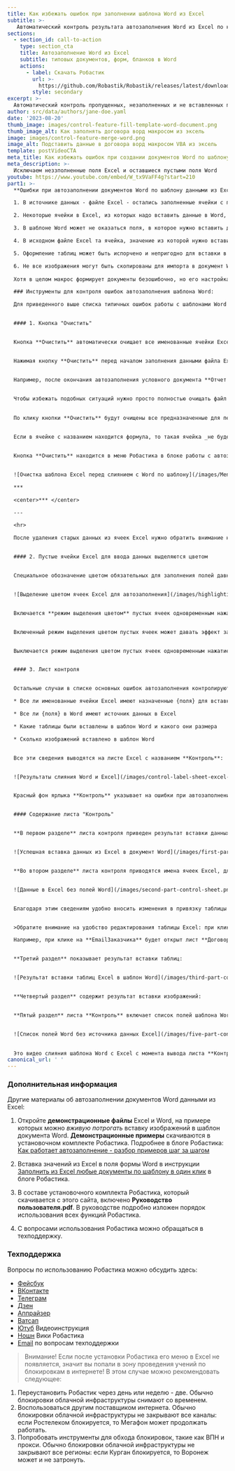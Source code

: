 ```yaml
---
title: Как избежать ошибок при заполнении шаблона Word из Excel
subtitle: >-
   Автоматический контроль результата автозаполнения Word из Excel по каждому полю
sections:
  - section_id: call-to-action
    type: section_cta
    title: Автозаполнение Word из Excel
    subtitle: типовых документов, форм, бланков в Word
    actions:
      - label: Скачать Робастик
        url: >-
          https://github.com/Robastik/Robastik/releases/latest/download/Robastik.for.Excel.64-bit.zip
        style: secondary
excerpt: >-
  Автоматический контроль пропущенных, незаполненных и не вставленных полей, таблиц и изображений при автозаполнении шаблона Word из Excel. 
author: src/data/authors/jane-doe.yaml
date: '2023-08-20'
thumb_image: images/control-feature-fill-template-word-document.png
thumb_image_alt: Как заполнять договора ворд макросом из эксель
image: images/control-feature-merge-word.png
image_alt: Подставить данные в договора ворд макросом VBA из эксель
template: postVideoCTA
meta_title: Как избежать ошибок при создании документов Word по шаблону
meta_description: >-
  Исключаем неззполненные поля Excel и оставшиеся пустыми поля Word
youtube: https://www.youtube.com/embed/W_tx9VaFF4g?start=210
part1: >-
  **Ошибки при автозаполнении документов Word по шаблону данными из Excel** приводят к необходимости контроля готового документа, который создается при вставке в поля значений ячеек. Сам перенос данных из Excel в Word работает безошибочно, но ошибки появляются в результате следующих обстоятельств:

  1. В источнике данных - файле Excel - остались заполненные ячейки с прошлого раза. То есть при вводе данных в файл Excel часть данных не была заменена на новые и оставшиеся старые данные вставляются в Word вперемешку с новыми.

  2. Некоторые ячейки в Excel, из которых надо вставить данные в Word, могут остаться пустыми по невнимательности. В этом случае при генерации нового документа Word останутся незаполненные поля.

  3. В шаблоне Word может не оказаться поля, в которое нужно вставить данные из конкретной ячейки Excel.

  4. В исходном файле Excel та ячейка, значение из которой нужно вставить в Word, может оказаться не обозначенной в качестве источника информации для переноса из Excel в Word.

  5. Оформление таблиц может быть испорчено и непригодно для вставки в шаблон Word.

  6. Не все изображения могут быть скопированы для импорта в документ Word или эти документы могут быть помещены в неподходящее место.
  
  Хотя в целом макрос формирует документы безошибочно, но его настройка и исходные данные для вставки в поля формы все еще требуют контроля. Для решения этой задачи в Робастике предусмотрены специальные возможности, позволяющие свести к минимуму ошибки из-за человеческого фактора при автоматической загрузке данных из таблицы Excel в поля формы Word. 

  ### Инструменты для контроля ошибок автозаполнения шаблона Word: 

  Для приведенного выше списка типичных ошибок работы с шаблонами Word в Робастике предусмотрены следующие возможности:


  #### 1. Кнопка "Очистить"


  Кнопка **Очистить** автоматически очищает все именованные ячейки Excel от старых ненужных данных. 


  Нажимая кнопку **Очистить** перед началом заполнения данными файла Excel можно полностью исключить возможность попадания старой информации в новый документ.


  Например, после окончания автозаполнения условного документа **Отчет №8** файл Excel с данными, относящимися к отчету №8, копируется в папку для создания следующего документа - **Отчет №9**. Если теперь по очереди заменять все ячейки с данными, относящимися к **отчету №8**, на данные для **отчета №9**, то при любой невнимательности в каких-нибудь ячейках данные не будут заменены и при создании по шаблону Word нового документа **Отчет №9** в него попадут данные, относящиеся к **отчету №8**.


  Чтобы избежать подобных ситуаций нужно просто полностью очищать файл Excel от старых данных нажатием кнопки **Очистить** в меню Робастика. 
  
  
  По клику кнопки **Очистить** будут очищены все предназначенные для передачи в Word ячейки. Такие ячейки определяются **по наличию у них названия**, так как только из ячеек с названием данные передаются в шаблон Word.


  Если в ячейке с названием находится формула, то такая ячейка _не будет_ очищаться кнопкой **Очистить** и при появлении новых данных эта формула рассчитает новое значение, которое будет вставлено в шаблон Word.


  Кнопка **Очистить** находится в меню Робастика в блоке работы с автозаполнением шаблонов Word:


  ![Очистка шаблона Excel перед слиянием с Word по шаблону](/images/MenuWord-2496f53a.png)

  ***

  <center>*** </center>

  ---

  <hr>

  После удаления старых данных из ячеек Excel нужно обратить внимание на **полноту заполнения* этих ячеек новыми данными. "_Замыленный глаз_" при рутинном заполнении таблиц данными может привести к тому, что некоторые именованные ячейки для вставки данных в Word могут остаться пустыми. Чтобы пустые ячейки было сложно не увидеть помогает следующий инструмент Робастика.


  #### 2. Пустые ячейки Excel для ввода данных выделяются цветом


  Специальное обозначение цветом обязательных для заполнения полей давно стало общепринятым. В соответствии с этой практикой Робастик выделяет ячейки Excel для заполнения фоном красного цвета. Вот так:


  ![Выделение цветом ячеек Excel для автозаполнения](/images/highlighting-empty-cells-template-merge.png)


  Включается **режим выделения цветом** пустых ячеек одновременным нажатием кнопок **Ctrl + Shift + R**. Буква **R** обозначает цвет выделения <span style="color:blue">**Red** - **Красный**</span>.


  Включенный режим выделения цветом пустых ячеек может давать эффект замедленного открытия файлов Excel. Поэтому _по умолчанию Excel не включает этот режим_. 


  Выключается режим выделения цветом пустых ячеек одновременным нажатием кнопок **Ctrl + Shift + D**. Буква **D** обозначает удаление - **Delete**, то есть отключить режим выделения цветом.


  #### 3. Лист контроля


  Остальные случаи в списке основных ошибок автозаполнения контролируются напрямую - для каждого автозаполненного документа автоматически проверяется:

  * Все ли именованные ячейки Excel имеют назначенные {поля} для вставки в Word

  * Все ли {поля} в Word имеют источник данных в Excel

  * Какие таблицы были вставлены в шаблон Word и какого они размера

  * Сколько изображений вставлено в шаблон Word


  Все эти сведения выводятся на листе Excel с названием **Контроль**: 


  ![Результаты слияния Word и Excel](/images/control-label-sheet-excel-merge-word.png)


  Красный фон ярлыка **Контроль** указывает на ошибки при автозаполнении. При отсутствии ошибок фон ярлыка <span style="color:blue">**зеленый**</span>.


  #### Содержание листа "Контроль"


  **В первом разделе** листа контроля приведен результат вставки данных из Excel в поля Word: {поля} для вставки в шаблоне Word, вставленные в них  значения из Excel и количество таких вставок. В приведенном примере текст **г.Город, ул.Улица, д.55, кв.55** был вставлен в поле **{АдресОО}** 6 раз:


  ![Успешная вставка данных из Excel в документ Word](/images/first-part-control-sheet.png)


  **Во втором разделе** листа контроля приводятся имена ячеек Excel, для вставки которых отсутствуют поля в шаблоне Word:


  ![Данные в Excel без полей Word](/images/second-part-control-sheet.png)


  Благодаря этим сведениям удобно вносить изменения в привязку таблицы Excel к шаблонной форме документа Word: в данном случае первое имя **_xlfn.SINGLE** нужно удалить в диспетчере имен Excel, для остальных имен нужно создать в шаблоне Word поля - **{EmailЗаказчика}**, **{АвансПроцент}** и т.д. (или удалить имена ячеек, которые не нужно вставлять в Word - чтобы они не генерировали ошибок и не мешали контролировать результат автозаполнения).


  >Обратите внимание на удобство редактирования таблицы Excel: при клике на имени отсутствующего в Word поля будет автоматически открыта ячейка, в которой находится это имя. 

  Например, при клике на **EmailЗаказчика** будет открыт лист **Договор** и курсор активирует ячейку с именем **EmailЗаказчика**. С такой возможностью не придется рыскать по всем вкладкам в поисках нужной ячейки.


  **Третий раздел** показывает результат вставки таблиц:


  ![Результат вставки таблиц Excel в шаблон Word](/images/third-part-control-sheet.png)


  **Четвертый раздел** содержит результат вставки изображений:


  **Пятый раздел** листа **Контроль** включает список полей шаблона Word, которым не соответствует имя ячейки в источнике данных Excel:


  ![Список полей Word без источника данных Excel](/images/five-part-control-sheet.png)

  
  Это видео слияния шаблона Word c Excel с момента вывода листа **Контроль**: 
canonical_url: ' '
---
```

  ### Дополнительная информация 
  Другие материалы об автозаполнении документов Word данными из Excel:


  1. Откройте **демонстрационные файлы** Excel и Word, на примере которых можно _вживую потрогать_ вставку изображений в шаблон документа Word. **Демонстрационные примеры** скачиваются в установочном комплекте Робастика. Подробнее в блоге Робастика: [Как работает автозаполнение - разбор примеров шаг за шагом](/blog/demo-files-fill-template-word-excel-vba/)


  1.  Вставка значений из Excel в поля формы Word в инструкции [Заполнить из Excel любые документы по шаблону в один клик](/blog/fill-report-doc-data-from-excel/) в блоге Робастика.


  2.  В составе установочного комплекта Робастика, который скачивается с этого сайта, включено **Руководство пользователя.pdf**. В руководстве подробно изложен порядок использования всех функций Робастика.


  3.  С вопросами использования Робастика можно обращаться в техподдержку.


  ### Техподдержка
  Вопросы по использованию Робастика можно обсудить здесь:
  - [Фейсбук](https://www.facebook.com/groups/excelword/)
  - [ВКонтакте](https://vk.com/exceltoword)
  - [Телеграм](https://t.me/RobastikRu)
  - [Дзен](https://zen.yandex.ru/robastik)
  - [Аппрайзер](http://appraiser.ru/default.aspx?SectionId=32&g=posts&t=14905)
  - [Ватсап](https://wa.me/message/YRGCZNRS7UEAM1)
  - [Ютуб](https://youtu.be/wAaUBo_rXaQ) Видеоинструкция
  - [Ношн](https://wiggly-albatross-82f.notion.site/ebc43e94f3284cbab017c841b37ce881) Вики Робастика
  - [Email](mailto:tech@robastik.ru) по вопросам техподдержки


  > Внимание!
  Если после установки Робастика его меню в Excel не появляется, значит вы попали в зону проведения учений по блокировкам в интернете!
  В этом случае можно рекомендовать следующее:


  1. Переустановить Робастик через день или неделю - две. Обычно блокировки облачной инфраструктуры снимают со временем.
  2. Воспользоваться другим поставщиком интернета. Обычно блокировки облачной инфраструктуры не закрывают все каналы: если Ростелеком блокируется, то Мегафон может продолжать работать.
  3. Попробовать инструменты для обхода блокировок, такие как ВПН и прокси. Обычно блокировки облачной инфраструктуры не закрывают все регионы: если Курган блокируется, то Воронеж может и не затронуть.